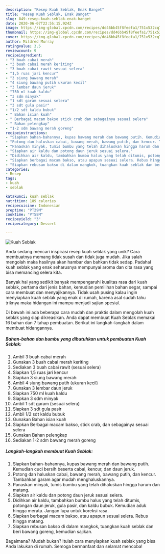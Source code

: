 ```yaml
---
description: "Resep Kuah Seblak, Enak Banget"
title: "Resep Kuah Seblak, Enak Banget"
slug: 849-resep-kuah-seblak-enak-banget
date: 2020-06-07T22:56:15.924Z
image: https://img-global.cpcdn.com/recipes/dd46bb45f8feefa1/751x532cq70/kuah-seblak-foto-resep-utama.jpg
thumbnail: https://img-global.cpcdn.com/recipes/dd46bb45f8feefa1/751x532cq70/kuah-seblak-foto-resep-utama.jpg
cover: https://img-global.cpcdn.com/recipes/dd46bb45f8feefa1/751x532cq70/kuah-seblak-foto-resep-utama.jpg
author: Mildred Murray
ratingvalue: 3.5
reviewcount: 9
recipeingredient:
- "3 buah cabai merah"
- "3 buah cabai merah keriting"
- "3 buah cabai rawit sesuai selera"
- "1,5 ruas jari kencur"
- "3 siung bawang merah"
- "4 siung bawang putih ukuran kecil"
- "3 lembar daun jeruk"
- "750 ml kuah kaldu"
- "3 sdm minyak"
- "1 sdt garam sesuai selera"
- "3 sdt gula pasir"
- "1/2 sdt kaldu bubuk"
- " Bahan isian kuah"
- " Berbagai macam bakso stick crab dan sebagainya sesuai selera"
- " Bahan pelengkap"
- "1-2 sdm bawang merah goreng"
recipeinstructions:
- "Siapkan bahan-bahannya, kupas bawang merah dan bawang putih. Kemudian cuci bersih beserta cabai, kencur, dan daun jeruk."
- "Potong dan haluskan cabai, bawang merah, bawang putih, dan kencur. Tambahkan garam agar mudah menghaluskannya."
- "Panaskan minyak, tumis bumbu yang telah dihaluskan hingga harum dan matang."
- "Siapkan air kaldu dan potong daun jeruk sesuai selera."
- "Didihkan air kaldu, tambahkan bumbu halus yang telah ditumis, potongan daun jeruk, gula pasir, dan kaldu bubuk. Kemudian aduk hingga merata. Jangan lupa untuk koreksi rasa."
- "Siapkan berbagai macam bakso, atau apapun sesuai selera. Rebus hingga matang."
- "Siapkan rebusan bakso di dalam mangkok, tuangkan kuah seblak dan beri bawang goreng, kemudian sajikan."
categories:
- Resep
tags:
- kuah
- seblak

katakunci: kuah seblak 
nutrition: 189 calories
recipecuisine: Indonesian
preptime: "PT29M"
cooktime: "PT58M"
recipeyield: "3"
recipecategory: Dessert

---
```



![Kuah Seblak](https://img-global.cpcdn.com/recipes/dd46bb45f8feefa1/751x532cq70/kuah-seblak-foto-resep-utama.jpg)

Anda sedang mencari inspirasi resep kuah seblak yang unik? Cara membuatnya memang tidak susah dan tidak juga mudah. Jika salah mengolah maka hasilnya akan hambar dan bahkan tidak sedap. Padahal kuah seblak yang enak seharusnya mempunyai aroma dan cita rasa yang bisa memancing selera kita.

Banyak hal yang sedikit banyak mempengaruhi kualitas rasa dari kuah seblak, pertama dari jenis bahan, kemudian pemilihan bahan segar, sampai cara membuat dan menyajikannya. Tidak usah pusing kalau ingin menyiapkan kuah seblak yang enak di rumah, karena asal sudah tahu triknya maka hidangan ini mampu menjadi sajian spesial.




Di bawah ini ada beberapa cara mudah dan praktis dalam mengolah kuah seblak yang siap dikreasikan. Anda dapat membuat Kuah Seblak memakai 16 bahan dan 7 tahap pembuatan. Berikut ini langkah-langkah dalam membuat hidangannya.

<!--inarticleads1-->

##### Bahan-bahan dan bumbu yang dibutuhkan untuk pembuatan Kuah Seblak:

1. Ambil 3 buah cabai merah
1. Gunakan 3 buah cabai merah keriting
1. Sediakan 3 buah cabai rawit (sesuai selera)
1. Siapkan 1,5 ruas jari kencur
1. Siapkan 3 siung bawang merah
1. Ambil 4 siung bawang putih (ukuran kecil)
1. Gunakan 3 lembar daun jeruk
1. Siapkan 750 ml kuah kaldu
1. Siapkan 3 sdm minyak
1. Ambil 1 sdt garam (sesuai selera)
1. Siapkan 3 sdt gula pasir
1. Ambil 1/2 sdt kaldu bubuk
1. Gunakan  Bahan isian kuah
1. Siapkan  Berbagai macam bakso, stick crab, dan sebagainya sesuai selera
1. Gunakan  Bahan pelengkap
1. Sediakan 1-2 sdm bawang merah goreng




<!--inarticleads2-->

##### Langkah-langkah membuat Kuah Seblak:

1. Siapkan bahan-bahannya, kupas bawang merah dan bawang putih. Kemudian cuci bersih beserta cabai, kencur, dan daun jeruk.
1. Potong dan haluskan cabai, bawang merah, bawang putih, dan kencur. Tambahkan garam agar mudah menghaluskannya.
1. Panaskan minyak, tumis bumbu yang telah dihaluskan hingga harum dan matang.
1. Siapkan air kaldu dan potong daun jeruk sesuai selera.
1. Didihkan air kaldu, tambahkan bumbu halus yang telah ditumis, potongan daun jeruk, gula pasir, dan kaldu bubuk. Kemudian aduk hingga merata. Jangan lupa untuk koreksi rasa.
1. Siapkan berbagai macam bakso, atau apapun sesuai selera. Rebus hingga matang.
1. Siapkan rebusan bakso di dalam mangkok, tuangkan kuah seblak dan beri bawang goreng, kemudian sajikan.




Bagaimana? Mudah bukan? Itulah cara menyiapkan kuah seblak yang bisa Anda lakukan di rumah. Semoga bermanfaat dan selamat mencoba!
